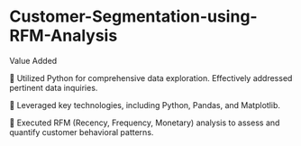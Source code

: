 # Customer-Segmentation-using-RFM-Analysis
Value Added

 Utilized Python for comprehensive data exploration. Effectively addressed pertinent data inquiries.

 Leveraged key technologies, including Python, Pandas, and Matplotlib.

 Executed RFM (Recency, Frequency, Monetary) analysis to assess and quantify customer behavioral 
patterns.
